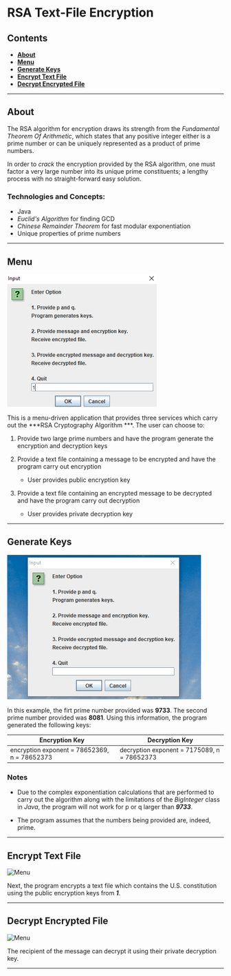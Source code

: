 # RSA Text-File Encryption

## Contents

- [**About**](#about)
- [**Menu**](#menu)
- [**Generate Keys**](#generate-keys)
- [**Encrypt Text File**](#encrypt-text-file)
- [**Decrypt Encrypted File**](#decrypt-encrypted-file)

---

## About

The RSA algorithm for encryption draws its strength from the *Fundamental
Theorem Of Arithmetic*, which states that any positive integer either is a
prime number or can be uniquely represented as a product of prime numbers.

In order to *crack* the encryption provided by the RSA algorithm, one must
factor a very large number into its unique prime constituents; a lengthy
process with no straight-forward easy solution. 

### Technologies and Concepts:
	
- Java
- *Euclid's Algorithm* for finding GCD 
- *Chinese Remainder Theorem* for fast modular exponentiation
- Unique properties of prime numbers

---

## Menu

![Menu](media/screenshots/1_menu.png)

This is a menu-driven application that provides three services which carry out
the ***RSA Cryptography Algorithm ***. The user can choose to:

1. Provide two large prime numbers and have the program generate the encryption
   and decryption keys

2. Provide a text file containing a message to be encrypted and have the
   program carry out encryption
	- User provides public encryption key

3. Provide a text file containing an encrypted message to be decrypted and have
   the program carry out decryption
	- User provides private decryption key

---

## Generate Keys

![Menu](media/demo/demo_1.gif?raw=true)

In this example, the firt prime number provided was **9733**. The second prime number provided was **8081**. Using this information, the program generated the following keys:

| **Encryption Key**                           | **Decryption Key**                          |
|----------------------------------------------|---------------------------------------------|
| encryption exponent = 78652369, n = 78652373 | decryption exponent = 7175089, n = 78652373 |

### Notes
- Due to the complex exponentiation calculations that are performed to carry
  out the algorithm along with the limitations of the *BigInteger* class in
  *Java*, the program will not work for p or q larger than ***9733***. 

- The program assumes that the numbers being provided are, indeed, prime.



---

## Encrypt Text File

![Menu](media/demo/demo_2.gif?raw=true)

Next, the program encrypts a text file which contains the U.S. constitution
using the public encryption keys from ***1***.



---


## Decrypt Encrypted File

![Menu](media/demo/demo_3.gif?raw=true)

The recipient of the message can decrypt it using their private decryption key. 

---
